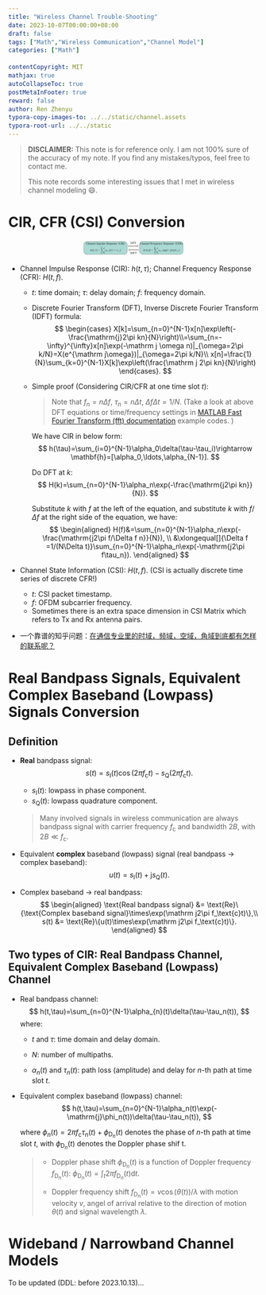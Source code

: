 ```yaml
---
title: "Wireless Channel Trouble-Shooting"
date: 2023-10-07T00:00:00+08:00
draft: false
tags: ["Math","Wireless Communication","Channel Model"]
categories: ["Math"]

contentCopyright: MIT
mathjax: true
autoCollapseToc: true
postMetaInFooter: true
reward: false
author: Ren Zhenyu
typora-copy-images-to: ../../static/channel.assets
typora-root-url: ../../static
---
```


>**DISCLAIMER:** This note is for reference only. I am not 100% sure of the accuracy of my note. If you find any mistakes/typos, feel free to contact me.
>
>This note records some interesting issues that I met in wireless channel modeling :smile:.

# CIR, CFR (CSI) Conversion

<center><img src="/channel.assets/channel.png" alt="channel" style="zoom: 20%;" /></center>

+ Channel Impulse Response (CIR): $h(t,\tau)$; Channel Frequency Response (CFR): $H(t,f)$.

  + $t$: time domain; $\tau$: delay domain; $f$: frequency domain.

  + Discrete Fourier Transform (DFT), Inverse Discrete Fourier Transform (IDFT) formula:
    $$
    \begin{cases}
    X[k]=\sum_{n=0}^{N-1}x[n]\exp\left(-\frac{\mathrm{j}2\pi kn}{N}\right)\\=\sum_{n=-\infty}^{\infty}x[n]\exp(-\mathrm j \omega n)|_{\omega=2\pi k/N}=X(e^{\mathrm j\omega})|_{\omega=2\pi k/N}\\
    x[n]=\frac{1}{N}\sum_{k=0}^{N-1}X[k]\exp\left(\frac{\mathrm j 2\pi kn}{N}\right)
    \end{cases}.
    $$

  + Simple proof (Considering CIR/CFR at one time slot $t$):

    > Note that $f_n=n\Delta f$, $\tau_n=n\Delta t$, $\Delta f\Delta t=1/N$. (Take a look at above DFT equations or time/frequency settings in  [MATLAB Fast Fourier Transform (fft) documentation](https://www.mathworks.com/help/matlab/ref/fft.html) example codes. )

    We have CIR in below form:
    $$
    h(\tau)=\sum_{i=0}^{N-1}\alpha_0\delta(\tau-\tau_i)\rightarrow \mathbf{h}=[\alpha_0,\ldots,\alpha_{N-1}].
    $$

    Do DFT at $k$:                                                                                                                      
    $$
    H(k)=\sum_{n=0}^{N-1}\alpha_n\exp(-\frac{\mathrm{j2\pi kn}}{N}).
    $$

    Substitute $k$ with $f$ at the left of the equation, and substitute $k$ with $f/\Delta f$ at the right side of the equation, we have:
    $$
    \begin{aligned}
    H(f)&=\sum_{n=0}^{N-1}\alpha_n\exp(-\frac{\mathrm{j2\pi f/\Delta f n}}{N}), \\
    &\xlongequal[]{\Delta f =1/(N\Delta t)}\sum_{n=0}^{N-1}\alpha_n\exp(-\mathrm{j2\pi f\tau_n}).
    \end{aligned}
    $$

+ Channel State Information (CSI): $H(t,f)$. (CSI is actually discrete time series of discrete CFR!)

  + $t$: CSI packet timestamp.
  + $f$: OFDM subcarrier frequency.
  + Sometimes there is an extra space dimension in CSI Matrix which refers to Tx and Rx antenna pairs.

+ 一个靠谱的知乎问题：[在通信专业里的时域，频域，空域，角域到底都有怎样的联系呢？](https://www.zhihu.com/question/315208907/answer/2742955196)

# Real Bandpass Signals, Equivalent Complex Baseband (Lowpass) Signals Conversion

## Definition

+ **Real** bandpass signal:
  $$
  s(t)=s_\text{I}(t)\cos(2\pi f_\text{c} t) -s_\text{Q}(2\pi f_\text{c} t).
  $$

  + $s_\text{I}(t)$: lowpass in phase component.
  + $s_\text{Q}(t)$: lowpass quadrature component.

  > Many involved signals in wireless communication are always bandpass signal with carrier frequency $f_\text{c}$ and bandwidth $2B$, with $2B \ll f_\text{c}$.

+ Equivalent **complex** baseband (lowpass) signal (real bandpass $\rightarrow$ complex baseband):
  $$
  u(t)=s_\text{I}(t)+\mathrm{j}s_\text{Q}(t).
  $$

+ Complex baseband $\rightarrow$ real bandpass:
  $$
  \begin{aligned}
  \text{Real bandpass signal} &= \text{Re}\{\text{Complex baseband signal}\times\exp(\mathrm j2\pi f_\text{c}t)\},\\
  s(t) &= \text{Re}\{u(t)\times\exp(\mathrm j2\pi f_\text{c}t)\}.
  \end{aligned}
  $$

## Two types of CIR: Real Bandpass Channel, Equivalent Complex Baseband (Lowpass) Channel

+ Real bandpass channel:
  $$
  h(t,\tau)=\sum_{n=0}^{N-1}\alpha_{n}(t)\delta(\tau-\tau_n(t)),
  $$
  where:

  + $t$ and $\tau$: time domain and delay domain.

  + $N$: number of multipaths.
  + $\alpha_n(t)$ and $\tau_n(t)$: path loss (amplitude) and delay for $n$-th path at time slot $t$.

+ Equivalent complex baseband (lowpass) channel:
  $$
  h(t,\tau)=\sum_{n=0}^{N-1}\alpha_n(t)\exp(-\mathrm{j}\phi_n(t))\delta(\tau-\tau_n(t)),
  $$

  where $\phi_n(t)=2\pi f_\text{c} \tau_n(t)+\phi_{\text{D}_n}(t)$ denotes the phase of $n$-th path at time slot $t$, with $\phi_{\text{D}_n}(t)$ denotes the Doppler phase shif t.
  
  > + Doppler phase shift $\phi_{\text{D}_n}(t)$ is a function of Doppler frequency $f_{\text{D}_n}(t)$: $\phi_{\text{D}_n}(t)=\int_t 2\pi f_{\text{D}_n}(t) \mathrm d t$.
  >
  > + Doppler frequency shift $f_{\text{D}_n}(t)=v\cos(\theta(t))/\lambda$ with motion velocity $v$, angel of arrival relative to the direction of motion $\theta(t)$ and signal wavelength $\lambda$.

# Wideband / Narrowband Channel Models

To be updated (DDL: before 2023.10.13)...
